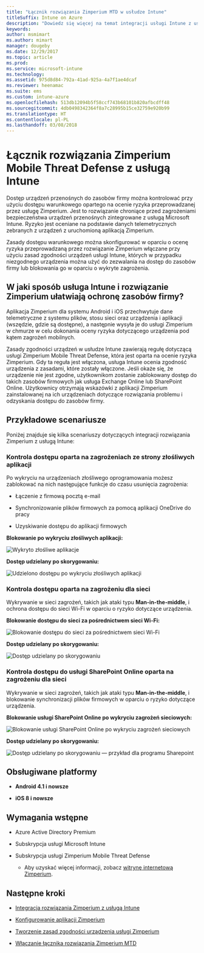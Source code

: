 ```yaml
---
title: "Łącznik rozwiązania Zimperium MTD w usłudze Intune"
titleSuffix: Intune on Azure
description: "Dowiedz się więcej na temat integracji usługi Intune z usługą Zimperium Mobile Threat Defense w celu kontrolowania dostępu urządzeń przenośnych do zasobów firmy."
keywords: 
author: msmimart
ms.author: mimart
manager: dougeby
ms.date: 12/29/2017
ms.topic: article
ms.prod: 
ms.service: microsoft-intune
ms.technology: 
ms.assetid: 975d8d84-792a-41ad-925a-4a7f1ae4dcaf
ms.reviewer: heenamac
ms.suite: ems
ms.custom: intune-azure
ms.openlocfilehash: 513db12094b5f58ccf743b68101b820afbcdff48
ms.sourcegitcommit: 4db0498342364f8a7c28995b15ce32759e920b99
ms.translationtype: HT
ms.contentlocale: pl-PL
ms.lasthandoff: 03/08/2018
---
```

# <a name="zimperium-mobile-threat-defense-connector-with-intune"></a>Łącznik rozwiązania Zimperium Mobile Threat Defense z usługą Intune

Dostęp urządzeń przenośnych do zasobów firmy można kontrolować przy użyciu dostępu warunkowego opartego na ocenie ryzyka przeprowadzanej przez usługę Zimperium. Jest to rozwiązanie chroniące przed zagrożeniami bezpieczeństwa urządzeń przenośnych zintegrowane z usługą Microsoft Intune. Ryzyko jest oceniane na podstawie danych telemetrycznych zebranych z urządzeń z uruchomioną aplikacją Zimperium.

Zasady dostępu warunkowego można skonfigurować w oparciu o ocenę ryzyka przeprowadzaną przez rozwiązanie Zimperium włączane przy użyciu zasad zgodności urządzeń usługi Intune, których w przypadku niezgodnego urządzenia można użyć do zezwalania na dostęp do zasobów firmy lub blokowania go w oparciu o wykryte zagrożenia.

## <a name="how-do-intune-and-zimperium-help-protect-your-company-resources"></a>W jaki sposób usługa Intune i rozwiązanie Zimperium ułatwiają ochronę zasobów firmy?

Aplikacja Zimperium dla systemu Android i iOS przechwytuje dane telemetryczne z systemu plików, stosu sieci oraz urządzenia i aplikacji (wszędzie, gdzie są dostępne), a następnie wysyła je do usługi Zimperium w chmurze w celu dokonania oceny ryzyka dotyczącego urządzenia pod kątem zagrożeń mobilnych.

Zasady zgodności urządzeń w usłudze Intune zawierają regułę dotyczącą usługi Zimperium Mobile Threat Defense, która jest oparta na ocenie ryzyka Zimperium. Gdy ta reguła jest włączona, usługa Intune ocenia zgodność urządzenia z zasadami, które zostały włączone. Jeśli okaże się, że urządzenie nie jest zgodne, użytkownikom zostanie zablokowany dostęp do takich zasobów firmowych jak usługa Exchange Online lub SharePoint Online. Użytkownicy otrzymają wskazówki z aplikacji Zimperium zainstalowanej na ich urządzeniach dotyczące rozwiązania problemu i odzyskania dostępu do zasobów firmy.

## <a name="sample-scenarios"></a>Przykładowe scenariusze

Poniżej znajduje się kilka scenariuszy dotyczących integracji rozwiązania Zimperium z usługą Intune:

### <a name="control-access-based-on-threats-from-malicious-apps"></a>Kontrola dostępu oparta na zagrożeniach ze strony złośliwych aplikacji

Po wykryciu na urządzeniach złośliwego oprogramowania możesz zablokować na nich następujące funkcje do czasu usunięcia zagrożenia:

-   Łączenie z firmową pocztą e-mail

-   Synchronizowanie plików firmowych za pomocą aplikacji OneDrive do pracy

-   Uzyskiwanie dostępu do aplikacji firmowych

**Blokowanie po wykryciu złośliwych aplikacji:**

![Wykryto złośliwe aplikacje](./media/Maliciousapps_blocked_Zimperium.png)

**Dostęp udzielany po skorygowaniu:**

![Udzielono dostępu po wykryciu złośliwych aplikacji](./media/maliciousapps_unblocked_Zimperium.png)

### <a name="control-access-based-on-threat-to-network"></a>Kontrola dostępu oparta na zagrożeniu dla sieci

Wykrywanie w sieci zagrożeń, takich jak ataki typu **Man-in-the-middle**, i ochrona dostępu do sieci Wi-Fi w oparciu o ryzyko dotyczące urządzenia.

**Blokowanie dostępu do sieci za pośrednictwem sieci Wi-Fi:**

![Blokowanie dostępu do sieci za pośrednictwem sieci Wi-Fi](./media/network_wifi_blocked_Zimperium.png)

**Dostęp udzielany po skorygowaniu:**

![Dostęp udzielany po skorygowaniu](./media/network_wifi_unblocked_Zimperium.png)

### <a name="control-access-to-sharepoint-online-based-on-threat-to-network"></a>Kontrola dostępu do usługi SharePoint Online oparta na zagrożeniu dla sieci

Wykrywanie w sieci zagrożeń, takich jak ataki typu **Man-in-the-middle**, i blokowanie synchronizacji plików firmowych w oparciu o ryzyko dotyczące urządzenia.

**Blokowanie usługi SharePoint Online po wykryciu zagrożeń sieciowych:**

![Blokowanie usługi SharePoint Online po wykryciu zagrożeń sieciowych](./media/network_spo_blocked_Zimperium.png)

**Dostęp udzielany po skorygowaniu:**

![Dostęp udzielany po skorygowaniu — przykład dla programu Sharepoint](./media/network_spo_unblocked_Zimperium.png)

## <a name="supported-platforms"></a>Obsługiwane platformy

-   **Android 4.1 i nowsze**

-   **iOS 8 i nowsze**

## <a name="prerequisites"></a>Wymagania wstępne

-   Azure Active Directory Premium

-   Subskrypcja usługi Microsoft Intune

-   Subskrypcja usługi Zimperium Mobile Threat Defense

    -   Aby uzyskać więcej informacji, zobacz [witrynę internetową Zimperium](https://www.zimperium.com/zips-mobile-ips).

## <a name="next-steps"></a>Następne kroki

- [Integracja rozwiązania Zimperium z usługą Intune](zimperium-mtd-connector-integration.md)

- [Konfigurowanie aplikacji Zimperium](mtd-apps-ios-app-configuration-policy-add-assign.md)

- [Tworzenie zasad zgodności urządzenia usługi Zimperium](mtd-device-compliance-policy-create.md)

- [Włączanie łącznika rozwiązania Zimperium MTD](mtd-connector-enable.md)
